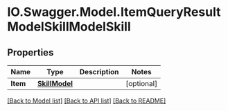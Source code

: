 # IO.Swagger.Model.ItemQueryResultModelSkillModelSkill
## Properties

Name | Type | Description | Notes
------------ | ------------- | ------------- | -------------
**Item** | [**SkillModel**](SkillModel.md) |  | [optional] 

[[Back to Model list]](../README.md#documentation-for-models) [[Back to API list]](../README.md#documentation-for-api-endpoints) [[Back to README]](../README.md)

